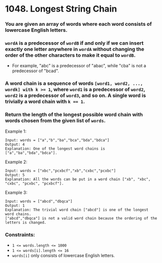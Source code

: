 # 1048. Longest String Chain
### You are given an array of words where each word consists of lowercase English letters.

### `wordA` is a __predecessor__ of `wordB` if and only if we can insert __exactly one__ letter anywhere in `wordA` __without changing the order of the other characters__ to make it equal to `wordB`.

*   For example, "abc" is a predecessor of "abac", while "cba" is not a predecessor of "bcad".
### A word chain is a sequence of words `[word1, word2, ..., wordk] with k >= 1`, where `word1` is a predecessor of `word2`, `word2` is a predecessor of `word3`, and so on. A single word is trivially a word chain with `k == 1`.

### Return the length of the longest possible word chain with words chosen from the given list of `words`.



Example 1:
```
Input: words = ["a","b","ba","bca","bda","bdca"]
Output: 4
Explanation: One of the longest word chains is ["a","ba","bda","bdca"].
```
Example 2:
```
Input: words = ["xbc","pcxbcf","xb","cxbc","pcxbc"]
Output: 5
Explanation: All the words can be put in a word chain ["xb", "xbc", "cxbc", "pcxbc", "pcxbcf"].
```
Example 3:
```
Input: words = ["abcd","dbqca"]
Output: 1
Explanation: The trivial word chain ["abcd"] is one of the longest word chains.
["abcd","dbqca"] is not a valid word chain because the ordering of the letters is changed.
```

### Constraints:

* `1 <= words.length <= 1000`
* `1 <= words[i].length <= 16`
* `words[i]` only consists of lowercase English letters.